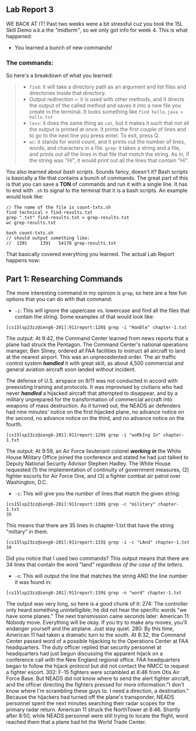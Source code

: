 ## Lab Report 3
WE BACK AT IT! Past two weeks were a bit stressful cuz you took the 15L Skill Demo a.k.a the *"midterm"*, so we only got info for week 4. This is what happened:
- You learned a bunch of new commands!

### The commands:
So here's a breakdown of what you learned:
> - ```find```: it will take a directory path as an argument and list files and directories inside that directory.  
> - Output redirection ``` > ```: it is used with other methods, and it directs the output of the called method and saves it into a new file you create in the terminal. It looks something like ```find hello.java > hello.txt```
> - ```less```: it does the same thing as ```cat```, but it makes it such that not all the output is printed at once. It prints the first couple of lines and to go to the next line you press enter. To exit, press Q.
> - ```wc```: it stands for word count, and it prints out the number of lines, words, and characters in a file.
> ```grep```: it takes a string and a file, and prints out all the lines in that file that *match* the string. As in, if the string was "Hi", it would print out all the lines that contain "Hi".

You also learned about *bash scripts*. Sounds fancy, doesn't it? 
Bash scripts is basically a file that contains a bunch of commands. The great part of this is that you can save a **TON** of commands and run it with a single line. It has to end with ```.sh``` to signal to the terminal that it is a bash scripts. An example would look like:
```
// The name of the file is count-txts.sh
find technical > find-results.txt
grep ".txt" find-results.txt > grep-results.txt
wc grep-results.txt
```
```
bash count-txts.sh
// should output something like:
//  1391     1391   54178 grep-results.txt
```
That basically covered everything you learned. The actual Lab Report happens now:
## Part 1: Researching Commands
The more interesting command in my opinion is ```grep```, so here are a few fun options that you can do with that command:
- ```-i```: This will ignore the uppercase vs. lowercase and find all the files that contain the string. Some examples of that would look like:
```
[cs15lsp23zz@ieng6-201]:911report:128$ grep -i "HanDle" chapter-1.txt
```
The output:
At 9:42, the Command Center learned from news reports that a plane had struck the Pentagon. The Command Center's national operations manager, Ben Sliney, ordered all FAA facilities to instruct all aircraft to land at the nearest airport. This was an unprecedented order. The air traffic control system ***handled*** it with great skill, as about 4,500 commercial and general aviation aircraft soon landed without incident.  

The defense of U.S. airspace on 9/11 was not conducted in accord with preexisting training and protocols. It was improvised by civilians who had never ***handled*** a hijacked aircraft that attempted to disappear, and by a military unprepared for the transformation of commercial aircraft into weapons of mass destruction. As it turned out, the NEADS air defenders had nine minutes' notice on the first hijacked plane, no advance notice on the second, no advance notice on the third, and no advance notice on the fourth.


```
[cs15lsp23zz@ieng6-201]:911report:129$ grep -i "woRkIng In" chapter-1.txt
```
The output:
At 9:59, an Air Force lieutenant colonel ***working in*** the White House Military Office joined the conference and stated he had just talked to Deputy National Security Advisor Stephen Hadley. The White House requested (1) the implementation of continuity of government measures, (2) fighter escorts for Air Force One, and (3) a fighter combat air patrol over Washington, D.C.
- ```-c```: This will give you the *number* of lines that match the given string:
```
[cs15lsp23zz@ieng6-201]:911report:130$ grep -c "military" chapter-1.txt
35
```
This means that there are 35 lines in chapter-1.txt that have the string "miltary" in them.
```
[cs15lsp23zz@ieng6-201]:911report:133$ grep -i -c "LAnd" chapter-1.txt
34
```
Did you notice that I used two commands? This output means that there are 34 lines that contain the word "land" *regardless of the case of the letters*.
- ```-n```: This will output the line that matches the string AND the line number it was found in:
```
[cs15lsp23zz@ieng6-201]:911report:139$ grep -n "word" chapter-1.txt
```
The output was very long, so here is a good chunk of it:
274:    The controller only heard something unintelligible; he did not hear the specific words "we have some planes." The next transmission came seconds later: American 11: Nobody move. Everything will be okay. If you try to make any moves, you'll endanger yourself and the airplane. Just stay quiet.
280:    By this time, American 11 had taken a dramatic turn to the south. At 8:32, the Command Center passed word of a possible hijacking to the Operations Center at FAA headquarters. The duty officer replied that security personnel at headquarters had just begun discussing the apparent hijack on a conference call with the New England regional office. FAA headquarters began to follow the hijack protocol but did not contact the NMCC to request a fighter escort.
302:    F-15 fighters were scrambled at 8:46 from Otis Air Force Base. But NEADS did not know where to send the alert fighter aircraft, and the officer directing the fighters pressed for more information:"I don't know where I'm scrambling these guys to. I need a direction, a destination." Because the hijackers had turned off the plane's transponder, NEADS personnel spent the next minutes searching their radar scopes for the primary radar return. American 11 struck the NorthTower at 8:46. Shortly after 8:50, while NEADS personnel were still trying to locate the flight, word reached them that a plane had hit the World Trade Center.
